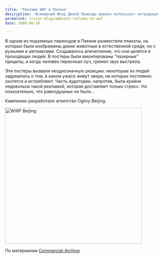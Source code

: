 ```yaml
---
title: 'Реклама WWF в Пекине'
description: 'Всемирный Фонд Дикой Природы широко использует нетрадиционные методы для продвижения своих идей и привлечения добровольцев к борьбе за экологию.'
permalink: /ru/pr-blog/ambient-reklama-ot-wwf
date: 2008-06-18

---
```


В одном из подземных переходов в Пекине разместили плакаты, на которых были изображены дикие животные в естественной среде, но с ружьями и автоматами. Создавалось впечатление, что они целятся в проходящих людей. В постеры были вмонтированы "лазерные" прицелы, и когда человек пересекал луч, гремел звук выстрела.

Эти постеры вызвали неоднозначную реакцию: некоторые из людей задумались о том, в каком ужасе живут звери, на которых постоянно охотятся и истребляют. Часть аудитории, напротив, была крайне недовольна такой рекламой, которая доставляет только стресс. Но показательно, что равнодушных не было...

Кампанию разработало агентство Ogilvy Beijing.

 <img src="{{ site.assets }}/upload/swwfgunalley.jpg" alt="WWF Beijing" title="WWF Beijing"  class="post__img" width="450">

По материалам <a href="http://commercial-archive.com/node/144194">Commercial-Archive</a>

